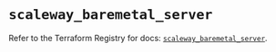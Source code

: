 # `scaleway_baremetal_server`

Refer to the Terraform Registry for docs: [`scaleway_baremetal_server`](https://registry.terraform.io/providers/scaleway/scaleway/2.49.0/docs/resources/baremetal_server).
